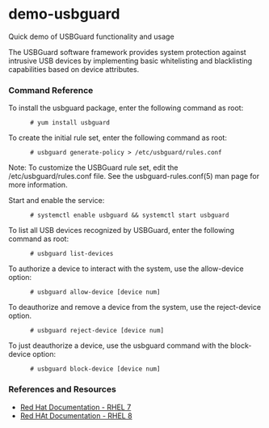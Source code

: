 # demo-usbguard
Quick demo of USBGuard functionality and usage

The USBGuard software framework provides system protection against intrusive USB devices by implementing basic whitelisting and blacklisting capabilities based on device attributes.

### Command Reference
To install the usbguard package, enter the following command as root:
```
      # yum install usbguard
```

To create the initial rule set, enter the following command as root:
```
      # usbguard generate-policy > /etc/usbguard/rules.conf
```

Note: To customize the USBGuard rule set, edit the /etc/usbguard/rules.conf file. See the usbguard-rules.conf(5) man page for more information.

Start and enable the service:
```
      # systemctl enable usbguard && systemctl start usbguard
```

To list all USB devices recognized by USBGuard, enter the following command as root:
```
      # usbguard list-devices
```

To authorize a device to interact with the system, use the allow-device option:
```
      # usbguard allow-device [device num]
```

To deauthorize and remove a device from the system, use the reject-device option.
```
      # usbguard reject-device [device num]
```

To just deauthorize a device, use the usbguard command with the block-device option:
```
      # usbguard block-device [device num]
```
### References and Resources
* [Red Hat Documentation - RHEL 7](https://access.redhat.com/documentation/en-us/red_hat_enterprise_linux/7/html/security_guide/sec-using-usbguard)
* [Red HAt Documentation - RHEL 8](https://access.redhat.com/documentation/en-us/red_hat_enterprise_linux/8/html/security_hardening/protecting-systems-against-intrusive-usb-devices_security-hardening)
